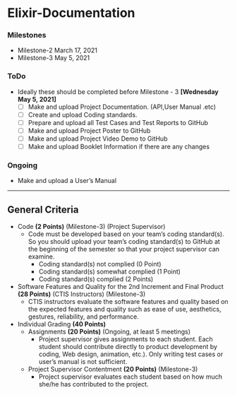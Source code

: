 # Elixir-Documentation

### Milestones

- Milestone-2 March 17, 2021
- Milestone-3 May 5, 2021

### ToDo

- Ideally these should be completed before Milestone - 3 **[Wednesday May 5, 2021]**
  - [ ] Make and upload Project Documentation. (API,User Manual .etc)
  - [ ] Create and upload Coding standards.
  - [ ] Prepare and upload all Test Cases and Test Reports to GitHub
  - [ ] Make and upload Project Poster to GitHub
  - [ ] Make and upload Project Video Demo to GitHub
  - [ ] Make and upload Booklet Information if there are any changes

### Ongoing

- Make and upload a User’s Manual

----------

## General Criteria

- Code **(2 Points)** (Milestone-3) (Project Supervisor)
  - Code must be developed based on your team’s coding standard(s). So you should upload your team’s coding standard(s) to GitHub at the beginning of the semester so that your project supervisor can examine.
    - Coding standard(s) not complied (0 Point)
    - Coding standard(s) somewhat complied (1 Point)
    - Coding standard(s) complied (2 Points)
- Software Features and Quality for the 2nd Increment and Final Product **(28 Points)** (CTIS Instructors) (Milestone-3)
  - CTIS instructors evaluate the software features and quality based on the expected features and quality such as ease of use, aesthetics, gestures, reliability, and performance.
- Individual Grading **(40 Points)**
  - Assignments **(20 Points)** (Ongoing, at least 5 meetings)
    - Project supervisor gives assignments to each student. Each student should contribute directly to product development by coding, Web design, animation, etc.). Only writing test cases or user’s manual is not sufficient.
  - Project Supervisor Contentment **(20 Points)** (Milestone-3)
    - Project supervisor evaluates each student based on how much she/he has contributed to the project. 
